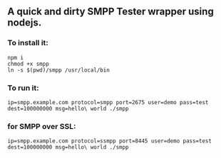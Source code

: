## A quick and dirty SMPP Tester wrapper using nodejs.

### To install it:
```
npm i
chmod +x smpp
ln -s $(pwd)/smpp /usr/local/bin  
```

### To run it:
```
ip=smpp.example.com protocol=smpp port=2675 user=demo pass=test dest=100000000 msg=hello\ world ./smpp
```

### for SMPP over SSL:
```
ip=smpp.example.com protocol=ssmpp port=8445 user=demo pass=test dest=100000000 msg=hello\ world ./smpp
```